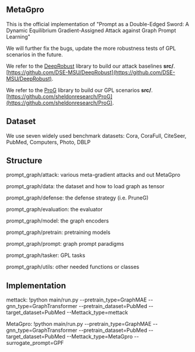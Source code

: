 ## MetaGpro

This is the official implementation of "Prompt as a Double-Edged Sword: A Dynamic Equilibrium Gradient-Assigned Attack against Graph Prompt Learning"

We will further fix the bugs, update the more robustness tests of GPL scenarios in the future.

We refer to the <ins>DeepRobust</ins> library to build our attack baselines **src/**. [https://github.com/DSE-MSU/DeepRobust](https://github.com/DSE-MSU/DeepRobust).

We refer to the <ins>ProG</ins> library to build our GPL scenarios **src/**. [https://github.com/sheldonresearch/ProG](https://github.com/sheldonresearch/ProG).

## Dataset

We use seven widely used benchmark datasets: Cora, CoraFull, CiteSeer, PubMed, Computers, Photo, DBLP

## Structure

prompt_graph/attack: various meta-gradient attacks and out MetaGpro

prompt_graph/data: the dataset and how to load graph as tensor

prompt_graph/defense: the defense strategy (i.e. PruneG)

prompt_graph/evaluation: the evaluator

prompt_graph/model: the graph encoders

prompt_graph/pretrain: pretraining models

prompt_graph/prompt: graph prompt paradigms

prompt_graph/tasker: GPL tasks

prompt_graph/utils: other needed functions or classes

## Implementation  

mettack: !python main/run.py --pretrain_type=GraphMAE --gnn_type=GraphTransformer --pretrain_dataset=PubMed --target_dataset=PubMed --Mettack_type=mettack

MetaGpro: !python main/run.py --pretrain_type=GraphMAE --gnn_type=GraphTransformer --pretrain_dataset=PubMed --target_dataset=PubMed --Mettack_type=MetaGpro --surrogate_prompt=GPF
